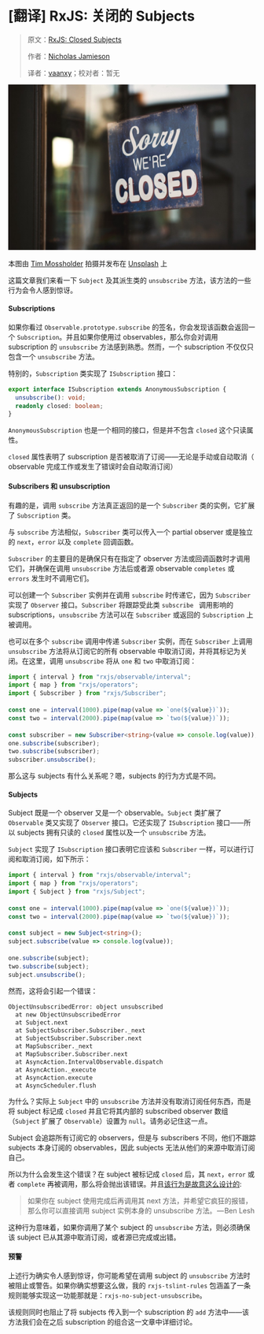 # [翻译] RxJS: 关闭的 Subjects

> 原文：[RxJS: Closed Subjects](https://blog.angularindepth.com/rxjs-closed-subjects-1b6f76c1b63c?source=---------18---------------------)
>
> 作者：[Nicholas Jamieson](https://blog.angularindepth.com/@cartant)
>
> 译者：[vaanxy](https://github.com/vaanxy)；校对者：暂无

![img](../assets/rxjs-19/1.png)

本图由 [Tim Mossholder](https://unsplash.com/photos/C8jNJslQM3A?utm_source=unsplash&utm_medium=referral&utm_content=creditCopyText) 拍摄并发布在 [Unsplash](https://unsplash.com/?utm_source=unsplash&utm_medium=referral&utm_content=creditCopyText) 上

这篇文章我们来看一下 `Subject` 及其派生类的 `unsubscribe` 方法，该方法的一些行为会令人感到惊讶。

#### Subscriptions

如果你看过 `Observable.prototype.subscribe` 的签名，你会发现该函数会返回一个 `Subscription`。并且如果你使用过 observables，那么你会对调用 subscription 的 `unsubscribe` 方法感到熟悉。然而，一个 subscription 不仅仅只包含一个 `unsubscribe` 方法。

特别的，`Subscription` 类实现了 `ISubscription` 接口：

~~~typescript
export interface ISubscription extends AnonymousSubscription {
  unsubscribe(): void;
  readonly closed: boolean;
}
~~~

`AnonymousSubscription` 也是一个相同的接口，但是并不包含 `closed` 这个只读属性。

`closed` 属性表明了 subscription 是否被取消了订阅——无论是手动或自动取消（ observable 完成工作或发生了错误时会自动取消订阅）

#### Subscribers 和 unsubscription

有趣的是，调用 `subscribe` 方法真正返回的是一个 `Subscriber` 类的实例，它扩展了 `Subscription` 类。

与 `subscribe` 方法相似，`Subscriber` 类可以传入一个 partial observer 或是独立的 `next`，`error` 以及 `complete` 回调函数。

`Subscriber` 的主要目的是确保只有在指定了 observer 方法或回调函数时才调用它们，并确保在调用 `unsubscribe` 方法后或者源 observable `completes` 或 `errors` 发生时不调用它们。

可以创建一个 `Subscriber` 实例并在调用 `subscribe` 时传递它，因为 `Subscriber` 实现了 `Observer` 接口。`Subscriber` 将跟踪受此类 `subscribe ` 调用影响的 subscriptions，`unsubscribe` 方法可以在 `Subscriber` 或返回的 `Subscription` 上被调用。

也可以在多个 `subscribe` 调用中传递 `Subscriber` 实例，而在 `Subscriber` 上调用 `unsubscribe` 方法将从订阅它的所有 observable 中取消订阅，并将其标记为关闭。在这里，调用 `unsubscribe` 将从 `one` 和 `two` 中取消订阅：


~~~typescript
import { interval } from "rxjs/observable/interval";
import { map } from "rxjs/operators";
import { Subscriber } from "rxjs/Subscriber";

const one = interval(1000).pipe(map(value => `one(${value})`));
const two = interval(2000).pipe(map(value => `two(${value})`));

const subscriber = new Subscriber<string>(value => console.log(value));
one.subscribe(subscriber);
two.subscribe(subscriber);
subscriber.unsubscribe();
~~~

那么这与 subjects 有什么关系呢？嗯，subjects 的行为方式是不同。

#### Subjects

Subject 既是一个 observer 又是一个 observable。`Subject` 类扩展了 `Observable` 类又实现了 `Observer` 接口。它还实现了 `ISubscription` 接口——所以 subjects 拥有只读的 `closed` 属性以及一个 `unsubscribe` 方法。

`Subject` 实现了 `ISubscription` 接口表明它应该和 `Subscriber` 一样，可以进行订阅和取消订阅，如下所示：

~~~typescript
import { interval } from "rxjs/observable/interval";
import { map } from "rxjs/operators";
import { Subject } from "rxjs/Subject";

const one = interval(1000).pipe(map(value => `one(${value})`));
const two = interval(2000).pipe(map(value => `two(${value})`));

const subject = new Subject<string>();
subject.subscribe(value => console.log(value));

one.subscribe(subject);
two.subscribe(subject);
subject.unsubscribe();
~~~

然而，这将会引起一个错误：

```
ObjectUnsubscribedError: object unsubscribed
  at new ObjectUnsubscribedError
  at Subject.next
  at SubjectSubscriber.Subscriber._next
  at SubjectSubscriber.Subscriber.next
  at MapSubscriber._next
  at MapSubscriber.Subscriber.next
  at AsyncAction.IntervalObservable.dispatch
  at AsyncAction._execute
  at AsyncAction.execute
  at AsyncScheduler.flush
```

为什么？实际上 `Subject` 中的 `unsubscribe` 方法并没有取消订阅任何东西，而是将 subject 标记成 `closed`  并且它将其内部的 subscribed observer 数组（`Subject` 扩展了 `Observable`）设置为 `null`。请务必记住这一点。

Subject 会追踪所有订阅它的 observers，但是与 subscribers 不同，他们不跟踪 subjects 本身订阅的 observables，因此 subjects 无法从他们的来源中取消订阅自己。

所以为什么会发生这个错误？在 subject 被标记成 `closed` 后，其 `next`，`error` 或者  `complete` 再被调用，那么将会抛出该错误。并且[该行为是故意这么设计的](https://medium.com/@benlesh/on-the-subject-of-subjects-in-rxjs-2b08b7198b93):

> 如果你在 subject 使用完成后再调用其 next 方法，并希望它疯狂的报错，那么你可以直接调用 subject 实例本身的 unsubscribe 方法。 — Ben Lesh

这种行为意味着，如果你调用了某个 subject 的 `unsubscribe` 方法，则必须确保该 subject 已从其源中取消订阅，或者源已完成或出错。

#### 预警

上述行为确实令人感到惊讶，你可能希望在调用 subject 的 `unsubscribe` 方法时被阻止或警告。如果你确实想要这么做，我的  `rxjs-tslint-rules`  包涵盖了一条规则能够实现这一功能那就是：`rxjs-no-subject-unsubscribe`。

该规则同时也阻止了将 subjects 传入到一个 subscription 的 `add` 方法中——该方法我们会在之后 subscription 的组合这一文章中详细讨论。